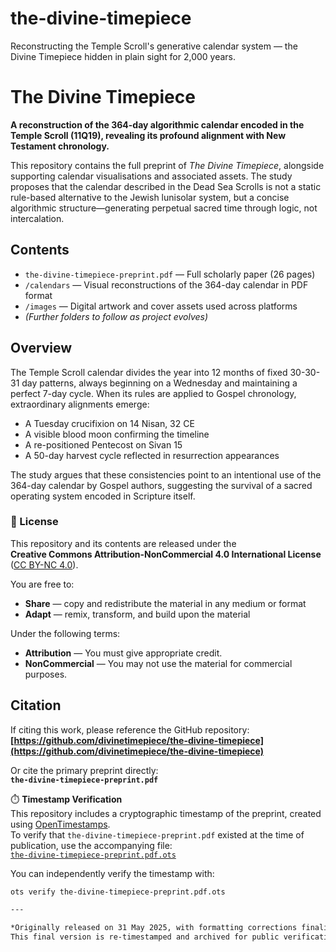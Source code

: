 # the-divine-timepiece
Reconstructing the Temple Scroll's generative calendar system — the Divine Timepiece hidden in plain sight for 2,000 years.

# The Divine Timepiece

**A reconstruction of the 364-day algorithmic calendar encoded in the Temple Scroll (11Q19), revealing its profound alignment with New Testament chronology.**

This repository contains the full preprint of *The Divine Timepiece*, alongside supporting calendar visualisations and associated assets. The study proposes that the calendar described in the Dead Sea Scrolls is not a static rule-based alternative to the Jewish lunisolar system, but a concise algorithmic structure—generating perpetual sacred time through logic, not intercalation.

## Contents

- `the-divine-timepiece-preprint.pdf` — Full scholarly paper (26 pages)
- `/calendars` — Visual reconstructions of the 364-day calendar in PDF format
- `/images` — Digital artwork and cover assets used across platforms
- *(Further folders to follow as project evolves)*

## Overview

The Temple Scroll calendar divides the year into 12 months of fixed 30-30-31 day patterns, always beginning on a Wednesday and maintaining a perfect 7-day cycle. When its rules are applied to Gospel chronology, extraordinary alignments emerge:

- A Tuesday crucifixion on 14 Nisan, 32 CE  
- A visible blood moon confirming the timeline  
- A re-positioned Pentecost on Sivan 15  
- A 50-day harvest cycle reflected in resurrection appearances  

The study argues that these consistencies point to an intentional use of the 364-day calendar by Gospel authors, suggesting the survival of a sacred operating system encoded in Scripture itself.

### 📄 License

This repository and its contents are released under the  
**Creative Commons Attribution-NonCommercial 4.0 International License**  
([CC BY-NC 4.0](https://creativecommons.org/licenses/by-nc/4.0/)).

You are free to:

- **Share** — copy and redistribute the material in any medium or format  
- **Adapt** — remix, transform, and build upon the material  

Under the following terms:

- **Attribution** — You must give appropriate credit.  
- **NonCommercial** — You may not use the material for commercial purposes.


## Citation

If citing this work, please reference the GitHub repository:  
**[https://github.com/divinetimepiece/the-divine-timepiece](https://github.com/divinetimepiece/the-divine-timepiece)**

Or cite the primary preprint directly:  
**`the-divine-timepiece-preprint.pdf`**

⏱️ **Timestamp Verification**  
This repository includes a cryptographic timestamp of the preprint, created using [OpenTimestamps](https://opentimestamps.org).  
To verify that `the-divine-timepiece-preprint.pdf` existed at the time of publication, use the accompanying file:  
[`the-divine-timepiece-preprint.pdf.ots`](./the-divine-timepiece-preprint.pdf.ots)

You can independently verify the timestamp with:

```bash
ots verify the-divine-timepiece-preprint.pdf.ots

---

*Originally released on 31 May 2025, with formatting corrections finalised on 1 June 2025.  
This final version is re-timestamped and archived for public verification.*
